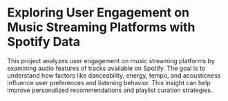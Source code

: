 # Exploring User Engagement on Music Streaming Platforms with Spotify Data
This project analyzes user engagement on music streaming platforms by examining audio features of tracks available on Spotify. The goal is to understand how factors like danceability, energy, tempo, and acousticness influence user preferences and listening behavior. This insight can help improve personalized recommendations and playlist curation strategies.
